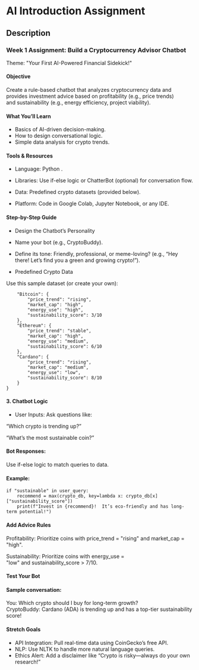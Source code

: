 # AI Introduction Assignment

## Description

### Week 1 Assignment: Build a Cryptocurrency Advisor Chatbot

Theme: "Your First AI-Powered Financial Sidekick!"

#### Objective

Create a rule-based chatbot that analyzes cryptocurrency data and provides investment advice based on profitability (e.g., price trends) and sustainability (e.g., energy efficiency, project viability).

#### What You’ll Learn

- Basics of AI-driven decision-making.
- How to design conversational logic.
- Simple data analysis for crypto trends.

#### Tools & Resources

- Language: Python .

- Libraries: Use if-else logic or ChatterBot (optional) for conversation flow.

- Data: Predefined crypto datasets (provided below).
- Platform: Code in Google Colab, Jupyter Notebook, or any IDE.

#### Step-by-Step Guide

- Design the Chatbot’s Personality

- Name your bot (e.g., CryptoBuddy).

- Define its tone: Friendly, professional, or meme-loving? (e.g., “Hey there! Let’s find you a green and growing crypto!”).

- Predefined Crypto Data

Use this sample dataset (or create your own):

```crypto_db = {
    "Bitcoin": {
        "price_trend": "rising",
        "market_cap": "high",
        "energy_use": "high",
        "sustainability_score": 3/10
    },
    "Ethereum": {
        "price_trend": "stable",
        "market_cap": "high",
        "energy_use": "medium",
        "sustainability_score": 6/10
    },
    "Cardano": {
        "price_trend": "rising",
        "market_cap": "medium",
        "energy_use": "low",
        "sustainability_score": 8/10
    }
}
```

#### 3. Chatbot Logic

- User Inputs: Ask questions like:

“Which crypto is trending up?”

“What’s the most sustainable coin?”

#### Bot Responses:

Use if-else logic to match queries to data.

#### Example:

```
if "sustainable" in user_query:
    recommend = max(crypto_db, key=lambda x: crypto_db[x]["sustainability_score"])
    print(f"Invest in {recommend}!  It’s eco-friendly and has long-term potential!")
```

#### Add Advice Rules

Profitability: Prioritize coins with price_trend = "rising" and market_cap = "high".

Sustainability: Prioritize coins with energy_use = "low" and sustainability_score > 7/10.

#### Test Your Bot
#### Sample conversation:

You: Which crypto should I buy for long-term growth?  
CryptoBuddy: Cardano (ADA) is trending up and has a top-tier sustainability score!

#### Stretch Goals
- API Integration: Pull real-time data using CoinGecko’s free API.
- NLP: Use NLTK to handle more natural language queries.
- Ethics Alert: Add a disclaimer like “Crypto is risky—always do your own research!”
